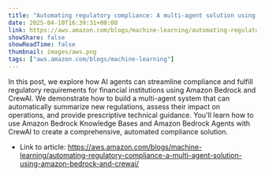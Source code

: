 ```yaml
---
title: "Automating regulatory compliance: A multi-agent solution using Amazon Bedrock and CrewAI"
date: 2025-04-10T16:39:31+00:00
link: https://aws.amazon.com/blogs/machine-learning/automating-regulatory-compliance-a-multi-agent-solution-using-amazon-bedrock-and-crewai/
showShare: false
showReadTime: false
thumbnail: images/aws.png
tags: ["aws.amazon.com/blogs/machine-learning"]
---
```

In this post, we explore how AI agents can streamline compliance and fulfill regulatory requirements for financial institutions using Amazon Bedrock and CrewAI. We demonstrate how to build a multi-agent system that can automatically summarize new regulations, assess their impact on operations, and provide prescriptive technical guidance. You'll learn how to use Amazon Bedrock Knowledge Bases and Amazon Bedrock Agents with CrewAI to create a comprehensive, automated compliance solution.

- Link to article: https://aws.amazon.com/blogs/machine-learning/automating-regulatory-compliance-a-multi-agent-solution-using-amazon-bedrock-and-crewai/